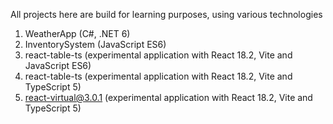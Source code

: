 All projects here are build for learning purposes, using various technologies

1. WeatherApp (C#, .NET 6)
2. InventorySystem (JavaScript ES6)
4. react-table-ts (experimental application with React 18.2, Vite and JavaScript ES6)
5. react-table-ts (experimental application with React 18.2, Vite and TypeScript 5)
6. react-virtual@3.0.1 (experimental application with React 18.2, Vite and TypeScript 5)